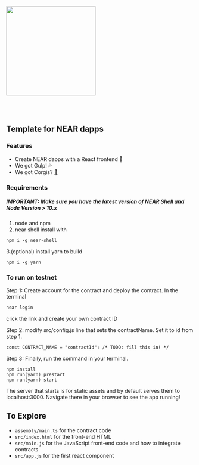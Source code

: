 <br />
<br />

<p>
<img src="https://nearprotocol.com/wp-content/themes/near-19/assets/img/logo.svg?t=1553011311" width="240">
</p>

<br />
<br />

## Template for NEAR dapps

### Features
* Create NEAR dapps with a React frontend 🐲
* We got Gulp! 💦
* We got Corgis? [🐶](https://corgis.nearprotocol.com) 

### Requirements
##### IMPORTANT: Make sure you have the latest version of NEAR Shell and Node Version > 10.x 
1. node and npm
2. near shell
install with 
```
npm i -g near-shell
```
3.(optional) install yarn to build
```
npm i -g yarn
```

### To run on testnet
Step 1: Create account for the contract and deploy the contract.
In the terminal
```
near login
```
click the link and create your own contract ID

Step 2:
modify src/config.js line that sets the contractName. Set it to id from step 1.
```
const CONTRACT_NAME = "contractId"; /* TODO: fill this in! */
```

Step 3:
Finally, run the command in your terminal.
```
npm install
npm run(yarn) prestart
npm run(yarn) start
```
The server that starts is for static assets and by default serves them to localhost:3000. Navigate there in your browser to see the app running!

## To Explore

- `assembly/main.ts` for the contract code
- `src/index.html` for the front-end HTML
- `src/main.js` for the JavaScript front-end code and how to integrate contracts
- `src/app.js` for the first react component
